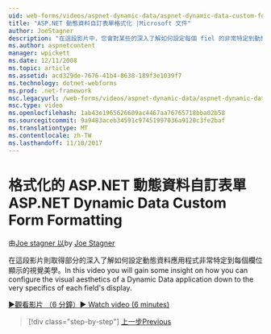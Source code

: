 ```yaml
---
uid: web-forms/videos/aspnet-dynamic-data/aspnet-dynamic-data-custom-form-formatting
title: "ASP.NET 動態資料自訂表單格式化 |Microsoft 文件"
author: JoeStagner
description: "在這段影片中，您會對某些的深入了解如何設定每個 fiel 的非常特定到動態資料應用程式 visual 美學..."
ms.author: aspnetcontent
manager: wpickett
ms.date: 12/11/2008
ms.topic: article
ms.assetid: acd329de-7676-41b4-8638-189f3e1039f7
ms.technology: dotnet-webforms
ms.prod: .net-framework
msc.legacyurl: /web-forms/videos/aspnet-dynamic-data/aspnet-dynamic-data-custom-form-formatting
msc.type: video
ms.openlocfilehash: 1ab43e1965626609ac4467aa76765718bba02b58
ms.sourcegitcommit: 9a9483aceb34591c97451997036a9120c3fe2baf
ms.translationtype: MT
ms.contentlocale: zh-TW
ms.lasthandoff: 11/10/2017
---
```

<a name="aspnet-dynamic-data-custom-form-formatting"></a><span data-ttu-id="54cd2-103">格式化的 ASP.NET 動態資料自訂表單</span><span class="sxs-lookup"><span data-stu-id="54cd2-103">ASP.NET Dynamic Data Custom Form Formatting</span></span>
====================
<span data-ttu-id="54cd2-104">由[Joe stagner 以](https://github.com/JoeStagner)</span><span class="sxs-lookup"><span data-stu-id="54cd2-104">by [Joe Stagner](https://github.com/JoeStagner)</span></span>

<span data-ttu-id="54cd2-105">在這段影片則取得部分的深入了解如何設定動態資料應用程式非常特定到每個欄位顯示的視覺美學。</span><span class="sxs-lookup"><span data-stu-id="54cd2-105">In this video you will gain some insight on how you can configure the visual aesthetics of a Dynamic Data application down to the very specifics of each field's display.</span></span>

[<span data-ttu-id="54cd2-106">&#9654;觀看影片 （6 分鐘）</span><span class="sxs-lookup"><span data-stu-id="54cd2-106">&#9654; Watch video (6 minutes)</span></span>](https://channel9.msdn.com/Blogs/ASP-NET-Site-Videos/aspnet-dynamic-data-custom-form-formatting)

>[!div class="step-by-step"]
[<span data-ttu-id="54cd2-107">上一步</span><span class="sxs-lookup"><span data-stu-id="54cd2-107">Previous</span></span>](how-to-create-table-specific-custom-forms-in-an-aspnet-dynamic-data-application.md)
